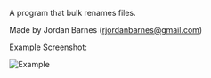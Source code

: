 A program that bulk renames files.

Made by Jordan Barnes (rjordanbarnes@gmail.com)

Example Screenshot:

![Example](http://i.imgur.com/2z0RFO7.png)
